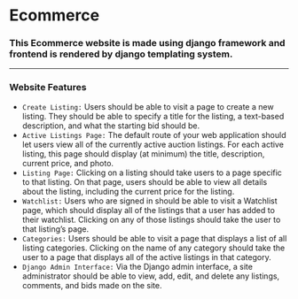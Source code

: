 # Ecommerce

### This Ecommerce website is made using django framework and frontend is rendered by django templating system.
***
### Website Features
- `Create Listing:` Users should be able to visit a page to create a new listing. They should be able to specify a title for the listing, a text-based description, and what the starting bid should be.
- `Active Listings Page:` The default route of your web application should let users view all of the currently active auction listings. For each active listing, this page should display (at minimum) the title, description, current price, and photo.
- `Listing Page:` Clicking on a listing should take users to a page specific to that listing. On that page, users should be able to view all details about the listing, including the current price for the listing.
- `Watchlist:` Users who are signed in should be able to visit a Watchlist page, which should display all of the listings that a user has added to their watchlist. Clicking on any of those listings should take the user to that listing’s page.
- `Categories:` Users should be able to visit a page that displays a list of all listing categories. Clicking on the name of any category should take the user to a page that displays all of the active listings in that category.
- `Django Admin Interface:` Via the Django admin interface, a site administrator should be able to view, add, edit, and delete any listings, comments, and bids made on the site.

